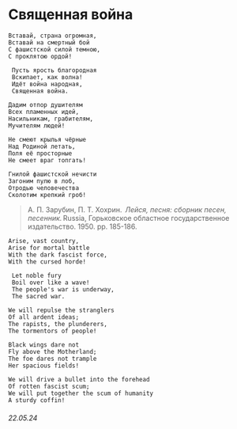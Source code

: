 # __Священная война__
```
Вставай, страна огромная,
Вставай на смертный бой
С фашистской силой темною,
С проклятою ордой!

 Пусть ярость благородная
 Вскипает, как волна!
 Идёт война народная,
 Священная война.

Дадим отпор душителям
Всех пламенных идей,
Насильникам, грабителям,
Мучителям людей!

Не смеют крылья чёрные
Над Родиной летать,
Поля её просторные
Не смеет враг топгать!

Гнилой фашистской нечисти
Загоним пулю в лоб,
Отродью человечества
Сколотим крепкий гроб!
```
> А. П. Зарубин, П. Т. Хохрин.  *Лейся, песня: сборник песен, песенник.* Russia, Горьковское областное государственное издательство. 1950. pp. 185-186.
```
Arise, vast country,
Arise for mortal battle
With the dark fascist force,
With the cursed horde!

 Let noble fury
 Boil over like a wave!
 The people's war is underway,
 The sacred war.

We will repulse the stranglers
Of all ardent ideas;
The rapists, the plunderers,
The tormentors of people!

Black wings dare not
Fly above the Motherland;
The foe dares not trample
Her spacious fields!

We will drive a bullet into the forehead
Of rotten fascist scum;
We will put together the scum of humanity
A sturdy coffin!
```
###### 22.05.24
